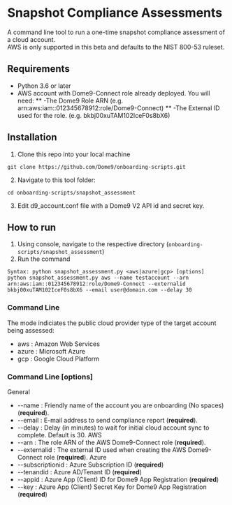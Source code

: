 # **Snapshot Compliance Assessments** #
A command line tool to run a one-time snapshot compliance assessment of a cloud account.<br/>
AWS is only supported in this beta and defaults to the NIST 800-53 ruleset.

## Requirements ##
* Python 3.6 or later
* AWS account with Dome9-Connect role already deployed. You will need:
** -The Dome9 Role ARN (e.g. arn:aws:iam::012345678912:role/Dome9-Connect)
** -The External ID used for the role. (e.g. bkbj00xuTAM102IceF0s8bX6)


## Installation ##
1. Clone this repo into your local machine

```git clone https://github.com/Dome9/onboarding-scripts.git```

2. Navigate to this tool folder:

```cd onboarding-scripts/snapshot_assessment```

3. Edit d9_account.conf file with a Dome9 V2 API id and secret key.


## How to run ##
1. Using console, navigate to the respective directory (`onboarding-scripts/snapshot_assessment`)
2. Run the command 
```
Syntax: python snapshot_assessment.py <aws|azure|gcp> [options] 
python snapshot_assessment.py aws --name testaccount --arn arn:aws:iam::012345678912:role/Dome9-Connect --externalid bkbj00xuTAM102IceF0s8bX6 --email user@domain.com --delay 30
```
### Command Line <modes> ###
The mode indiciates the public cloud provider type of the target account being assessed:
* aws : Amazon Web Services
* azure : Microsoft Azure
* gcp : Google Cloud Platform

### Command Line [options] ###
General
* --name : Friendly name of the account you are onboarding (No spaces) (**required**).
* --email : E-mail address to send compliance report (**required**).
* --delay : Delay (in minutes) to wait for initial cloud account sync to complete. Default is 30.
AWS
* --arn : The role ARN of the AWS Dome9-Connect role (**required**). 
* --externalid : The external ID used when creating the AWS Dome9-Connect role (**required**).
Azure
* --subscriptionid : Azure Subscription ID (**required**)
* --tenandid : Azure AD/Tenant ID (**required**)
* --appid : Azure App (Client) ID for Dome9 App Registration (**required**)
* --key : Azure App (Client) Secret Key for Dome9 App Registration (**required**)



